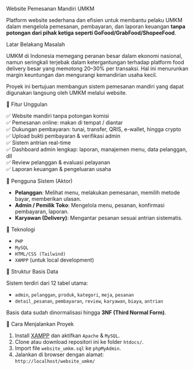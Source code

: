 Website Pemesanan Mandiri UMKM

Platform website sederhana dan efisien untuk membantu pelaku UMKM dalam mengelola pemesanan, pembayaran, dan laporan keuangan **tanpa potongan dari pihak ketiga seperti GoFood/GrabFood/ShopeeFood**.


Latar Belakang Masalah

UMKM di Indonesia memegang peranan besar dalam ekonomi nasional, namun seringkali terjebak dalam ketergantungan terhadap platform food delivery besar yang memotong 20–30% per transaksi. Hal ini menurunkan margin keuntungan dan mengurangi kemandirian usaha kecil.

Proyek ini bertujuan membangun sistem pemesanan mandiri yang dapat digunakan langsung oleh UMKM melalui website.

🌟 Fitur Unggulan

✅ Website mandiri tanpa potongan komisi  
✅ Pemesanan online: makan di tempat / diantar  
✅ Dukungan pembayaran: tunai, transfer, QRIS, e-wallet, hingga crypto  
✅ Upload bukti pembayaran & verifikasi admin  
✅ Sistem antrian real-time  
✅ Dashboard admin lengkap: laporan, manajemen menu, data pelanggan, dll  
✅ Review pelanggan & evaluasi pelayanan  
✅ Laporan keuangan & pengeluaran usaha


👥 Pengguna Sistem (Aktor)

- **Pelanggan**: Melihat menu, melakukan pemesanan, memilih metode bayar, memberikan ulasan.
- **Admin / Pemilik Toko**: Mengelola menu, pesanan, konfirmasi pembayaran, laporan.
- **Karyawan (Delivery)**: Mengantar pesanan sesuai antrian sistematis.


🔧 Teknologi

- `PHP`
- `MySQL`
- `HTML/CSS (Tailwind)`
- `XAMPP` (untuk local development)


🧠 Struktur Basis Data

Sistem terdiri dari 12 tabel utama:

- `admin`, `pelanggan`, `produk`, `kategori`, `meja`, `pesanan`
- `detail_pesanan`, `pembayaran`, `review`, `karyawan`, `biaya`, `antrian`

Basis data sudah dinormalisasi hingga **3NF (Third Normal Form)**.

📁 Cara Menjalankan Proyek

1. Install [XAMPP](https://www.apachefriends.org/index.html) dan aktifkan `Apache` & `MySQL`.
2. Clone atau download repositori ini ke folder `htdocs/`.
3. Import file `website_umkm.sql` ke `phpMyAdmin`.
4. Jalankan di browser dengan alamat:  
   `http://localhost/website_umkm/`


